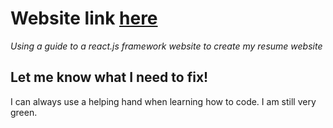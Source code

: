# Website link <a href="https://jakobau.github.io/react-personal-website/" target="blank">here</a>
_Using a guide to a react.js framework website to create my resume website_
## Let me know what I need to fix!
I can always use a helping hand when learning how to code. I am still very green.


